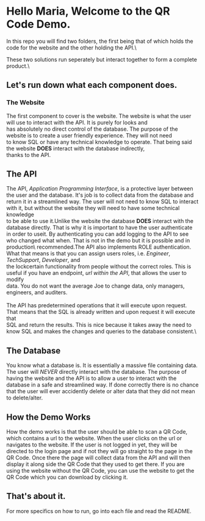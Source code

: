# Hello Maria, Welcome to the QR Code Demo.

In this repo you will find two folders, the first being that of which holds the code for the website and the other holding the API.\

These two solutions run seperately but interact together to form a complete product.\

## Let's run down what each component does.

### The Website

The first component to cover is the website. The website is what the user will use to interact with the API. It is purely for looks and\
has absolutely no direct control of the database. The purpose of the website is to create a user friendly experience. They will not need\
to know SQL or have any technical knowledge to operate. That being said the website **DOES** interact with the database indirectly,\
thanks to the API.


## The API

The API, *Application Programming Interface*, is a protective layer between the user and the database. It's job is to collect data from the database and\
return it in a streamlined way. The user will not need to know SQL to interact with it, but without the website they will need to have some technical knowledge\
to be able to use it.Unlike the website the database **DOES** interact with the database directly. That is why it is important to have the user authenticate \
in order to useit. By authenticating you can add logging to the API to see who changed what when. That is not in the demo but it is possible and in production\ 
recommended.The API also implements ROLE authentication. What that means is that you can assign users roles, i.e. *Engineer*, *TechSupport*, *Developer*, and \
the lockcertain functionality from people without the correct roles. This is useful if you have an endpoint, *url within the API*, that allows the user to modify\
data. You do not want the average Joe to change data, only managers, engineers, and auditers.\
\
The API has predetermined operations that it will execute upon request. That means that the SQL is already written and upon request it will execute that \
SQL and return the results. This is nice because it takes away the need to know SQL and makes the changes and queries to the database consistent.\


## The Database

You know what a database is. It is essentially a massive file containing data. The user will *NEVER* directly interact with the database. The purpose of 
having the website and the API is to allow a user to interact with the database in a safe and streamlined way. If done correctly there is no chance that 
the user will ever accidently delete or alter data that they did not mean to delete/alter.


## How the Demo Works

How the demo works is that the user should be able to scan a QR Code, which contains a url to the website. When the user clicks on the url or navigates to the
website. If the user is not logged in yet, they will be directed to the login page and if not they will go straight to the page in the QR Code. Once there the page will
collect data from the API and will then display it along side the QR Code that they used to get there.
If you are using the website without the QR Code, you can use the website to get the QR Code which you can download by clicking it.


## That's about it.

For more specifics on how to run, go into each file and read the README.